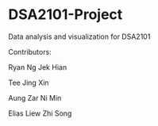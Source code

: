 # DSA2101-Project
Data analysis and visualization for DSA2101

Contributors:

Ryan Ng Jek Hian

Tee Jing Xin

Aung Zar Ni Min

Elias Liew Zhi Song

